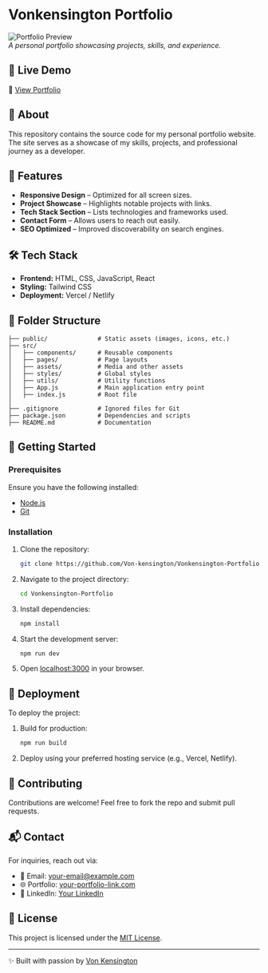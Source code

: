 # Vonkensington Portfolio

![Portfolio Preview](./assets/portfolio-preview.png)  
*A personal portfolio showcasing projects, skills, and experience.*

## 🚀 Live Demo
🔗 [View Portfolio](https://your-portfolio-link.com)

## 📌 About
This repository contains the source code for my personal portfolio website. The site serves as a showcase of my skills, projects, and professional journey as a developer.

## 🎨 Features
- **Responsive Design** – Optimized for all screen sizes.
- **Project Showcase** – Highlights notable projects with links.
- **Tech Stack Section** – Lists technologies and frameworks used.
- **Contact Form** – Allows users to reach out easily.
- **SEO Optimized** – Improved discoverability on search engines.

## 🛠️ Tech Stack
- **Frontend:** HTML, CSS, JavaScript, React
- **Styling:** Tailwind CSS
- **Deployment:** Vercel / Netlify

## 📂 Folder Structure
```
├── public/              # Static assets (images, icons, etc.)
├── src/
│   ├── components/      # Reusable components
│   ├── pages/           # Page layouts
│   ├── assets/          # Media and other assets
│   ├── styles/          # Global styles
│   ├── utils/           # Utility functions
│   ├── App.js           # Main application entry point
│   ├── index.js         # Root file
│
├── .gitignore           # Ignored files for Git
├── package.json         # Dependencies and scripts
├── README.md            # Documentation
```

## 🚀 Getting Started
### Prerequisites
Ensure you have the following installed:
- [Node.js](https://nodejs.org/)
- [Git](https://git-scm.com/)

### Installation
1. Clone the repository:
   ```sh
   git clone https://github.com/Von-kensington/Vonkensington-Portfolio.git
   ```
2. Navigate to the project directory:
   ```sh
   cd Vonkensington-Portfolio
   ```
3. Install dependencies:
   ```sh
   npm install
   ```
4. Start the development server:
   ```sh
   npm run dev
   ```
5. Open [localhost:3000](http://localhost:3000/) in your browser.

## 📌 Deployment
To deploy the project:
1. Build for production:
   ```sh
   npm run build
   ```
2. Deploy using your preferred hosting service (e.g., Vercel, Netlify).

## 🤝 Contributing
Contributions are welcome! Feel free to fork the repo and submit pull requests.

## 📬 Contact
For inquiries, reach out via:
- 📧 Email: [your-email@example.com](mailto:your-email@example.com)
- 🌐 Portfolio: [your-portfolio-link.com](https://your-portfolio-link.com)
- 🔗 LinkedIn: [Your LinkedIn](https://linkedin.com/in/your-profile)

## 📜 License
This project is licensed under the [MIT License](LICENSE).

---
✨ Built with passion by [Von Kensington](https://github.com/Von-kensington)
